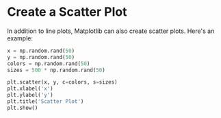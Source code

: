 # Create a Scatter Plot

In addition to line plots, Matplotlib can also create scatter plots. Here's an example:

```python
x = np.random.rand(50)
y = np.random.rand(50)
colors = np.random.rand(50)
sizes = 500 * np.random.rand(50)

plt.scatter(x, y, c=colors, s=sizes)
plt.xlabel('x')
plt.ylabel('y')
plt.title('Scatter Plot')
plt.show()
```

